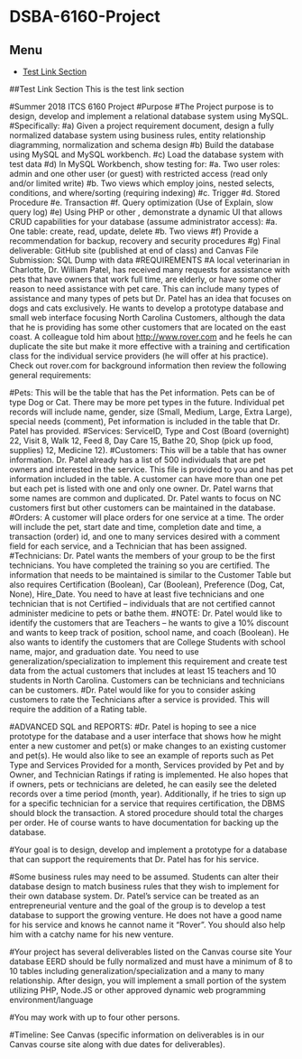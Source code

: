 # DSBA-6160-Project

## Menu
* [Test Link Section](#Test-Link-Section)





##Test Link Section
This is the test link section

#Summer 2018 ITCS 6160 Project
#Purpose
#The Project purpose is to design, develop and implement a relational database system using MySQL.  
#Specifically:
#a)	Given a project requirement document, design a fully normalized database system using business rules, entity relationship diagramming, normalization and schema design
#b)	Build the database using MySQL and MySQL workbench.
#c)	Load the database system with test data
#d)	In MySQL Workbench, show testing for:
#a.	Two user roles:  admin and one other user (or guest) with restricted access (read only and/or limited write)
#b.	Two views which employ joins, nested selects, conditions, and where/sorting (requiring indexing)
#c.	Trigger
#d.	Stored Procedure
#e.	Transaction
#f.	Query optimization (Use of Explain, slow query log)
#e)	Using PHP or other , demonstrate a dynamic UI that allows CRUD capabilities for your database (assume administrator access):
#a.	One table:  create, read, update, delete
#b.	Two views
#f)	Provide a recommendation for backup, recovery and security procedures
#g)	 Final deliverable:  GitHub site (published at end of class) and Canvas File Submission:  SQL Dump with data
#REQUIREMENTS
#A local veterinarian in Charlotte, Dr. William Patel,  has received many requests for assistance with pets that have owners that work full time, are elderly, or have some other reason to need assistance with pet care.  This can include many types of assistance and many types of pets but Dr. Patel has an idea that focuses on dogs and cats exclusively.  He wants to develop a prototype database and small web interface focusing North Carolina Customers, although the data that he is providing has some other customers that are located on the east coast. A colleague told him about http://www.rover.com and he feels he can duplicate the site but make it more effective with a training and certification class for the individual service providers (he will offer at his practice).  Check out rover.com for background information then review the following general requirements:

#Pets:  This will be the table that has the Pet information.  Pets can be of type Dog or Cat.  There may be more pet types in the future. Individual pet records will include name, gender, size (Small, Medium, Large, Extra Large), special needs (comment), Pet information is included in the table that Dr. Patel has provided.
#Services:  ServiceID, Type and Cost (Board (overnight) 22, Visit 8, Walk 12, Feed 8, Day Care 15, Bathe 20, Shop (pick up food, supplies) 12, Medicine 12).
#Customers:  This will be a table that has owner information.  Dr. Patel already has a list of 500 individuals that are pet owners and interested in the service.  This file is provided to you and has pet information included in the table.  A customer can have more than one pet but each pet is listed with one and only one owner.  Dr. Patel warns that some names are common and duplicated.  Dr. Patel wants to focus on NC customers first but other customers can be maintained in the database.  
#Orders: A customer will place orders for one service at a time.  The order will include the pet, start date and time, completion date and time, a transaction (order) id, and one to many services desired with a comment field for each service, and a Technician that has been assigned.
#Technicians:  Dr. Patel wants the members of your group to be the first technicians.  You have completed the training so you are certified.  The information that needs to be maintained is similar to the Customer Table but also requires Certification (Boolean), Car (Boolean), Preference (Dog, Cat, None), Hire_Date.  You need to have at least five technicians and one technician that is not Certified – individuals that are not certified cannot administer medicine to pets or bathe them.
#NOTE:  Dr. Patel would like to identify the customers that are Teachers – he wants to give a 10% discount and wants to keep track of position, school name, and coach (Boolean).  He also wants to identify the customers that are College Students with school name, major, and graduation date.  You need to use generalization/specialization to implement this requirement and create test data from the actual customers that includes at least 15 teachers and 10 students in North Carolina.  Customers can be technicians and technicians can be customers.
#Dr. Patel would like for you to consider asking customers to rate the Technicians after a service is provided.  This will require the addition of a Rating table.

#ADVANCED SQL and REPORTS:
#Dr. Patel is hoping to see a nice prototype for the database and a user interface that shows how he might enter a new customer and pet(s) or make changes to an existing customer and pet(s).  He would also like to see an example of reports such as Pet Type and Services Provided for a month, Services provided by Pet and by Owner, and Technician Ratings if rating is implemented.  He also hopes that if owners, pets or technicians are deleted, he can easily see the deleted records over a time period (month, year).  Additionally, if he tries to sign up for a specific technician for a service that requires certification, the DBMS should block the transaction.  A stored procedure should total the charges per order.  He of course wants to have documentation for backing up the database.

#Your goal is to design, develop and implement a prototype for a database that can support the requirements that Dr. Patel has for his service.  

#Some business rules may need to be assumed.  Students can alter their database design to match business rules that they wish to implement for their own database system.  Dr. Patel’s service can be treated as an entrepreneurial venture and the goal of the group is to develop a test database to support the growing venture.  He does not have a good name for his service and knows he cannot name it “Rover”.  You should also help him with a catchy name for his new venture.  

#Your project has several deliverables listed on the Canvas course site  Your database EERD should be fully normalized and must have a minimum of 8 to 10 tables including generalization/specialization and a many to many relationship.  After design, you will implement a small portion of the system utilizing PHP, Node.JS or other approved dynamic web programming environment/language

#You may work with up to four other persons. 

#Timeline: See Canvas (specific information on deliverables is in our Canvas course site along with due dates for deliverables).


